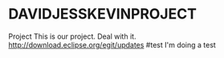 # DAVIDJESSKEVINPROJECT
Project
This is our project. Deal with it.
http://download.eclipse.org/egit/updates
#test
I'm doing a test